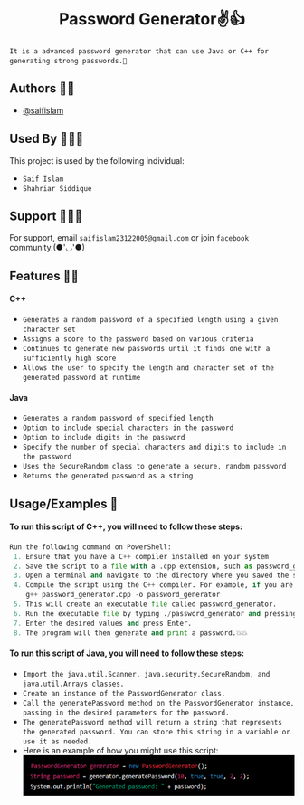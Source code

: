 <h1 align="center">Password Generator✌️👍</h1>


`It is a advanced password generator that can use Java or C++ for generating strong passwords.🙂
`



## Authors 👦🏻

- [@saifislam](https://www.github.com/sa-if)


## Used By 🧑‍🤝‍🧑

This project is used by the following individual:

- `Saif Islam`  
- `Shahriar Siddique`



## Support 💁🏻‍♂️

For support, email `saifislam23122005@gmail.com` or join `facebook` community.(●'◡'●)


## Features 🙌🏻

<h4 align="ceter">C++</h4>

- `Generates a random password of a specified length using a given character set`
- `Assigns a score to the password based on various criteria`
- `Continues to generate new passwords until it finds one with a sufficiently high score`
- `Allows the user to specify the length and character set of the generated password at runtime`


<h4 align="ceter">Java</h4>

- `Generates a random password of specified length`
- `Option to include special characters in the password`
- `Option to include digits in the password`
- `Specify the number of special characters and digits to include in the password`
- `Uses the SecureRandom class to generate a secure, random password`
- `Returns the generated password as a string`


## Usage/Examples 🎃


<h4 align="ceter">To run this script of C++, you will need to follow these steps:</h4>




```python
Run the following command on PowerShell:
 1. Ensure that you have a C++ compiler installed on your system
 2. Save the script to a file with a .cpp extension, such as password_generator.cpp
 3. Open a terminal and navigate to the directory where you saved the script
 4. Compile the script using the C++ compiler. For example, if you are using the GNU C++ compiler, you can use the following command:
    g++ password_generator.cpp -o password_generator
 5. This will create an executable file called password_generator.
 6. Run the executable file by typing ./password_generator and pressing Enter.
 7. Enter the desired values and press Enter.
 8. The program will then generate and print a password.💥💥

```
  
<h4 align="ceter">To run this script of Java, you will need to follow these steps:</h4>

- `Import the java.util.Scanner, java.security.SecureRandom, and java.util.Arrays classes.`
- `Create an instance of the PasswordGenerator class.`
- `Call the generatePassword method on the PasswordGenerator instance, passing in the desired parameters for the password.`
- `The generatePassword method will return a string that represents the generated password. You can store this string in a variable or use it as needed.`
- Here is an example of how you might use this script:
      ![alt text](https://github.com/sa-if/Password-Generator/blob/main/hi.png)
  




